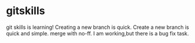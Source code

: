 # gitskills
git skills is learning!
Creating a new branch is quick.
Create a new branch is quick and simple.
merge with no-ff.
I am working,but there is a bug fix task.
